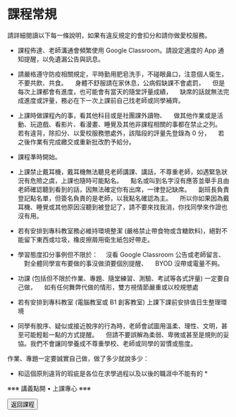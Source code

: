 
# 課程常規

請詳細閱讀以下每一條說明，如果有違反規定的會扣分和請你做愛校服務。

<!--* 課程全學期使用電腦，規劃全學期 BYOD (自帶電腦)，每次上課前一天請確保電池蓄電充足。如有問題請第一週上課提出。-->
* 課程佈達、老師溝通會頻繁使用 Google Classroom。請設定適度的 App 通知提醒，以免遺漏公告與訊息。

* 請嚴格遵守防疫相關規定，平時勤用肥皂洗手，不碰眼鼻口，注意個人衛生，不要共飲、共食。
  身體不舒服請在家休息，公病假缺課不會處罰，
  但是每次上課都會有進度，也可能會有當天的隨堂評量成績，
  缺席的話就無法完成進度或評量，務必在下一次上課前自己找老師或同學補齊。

* 上課時做課程內的事，看其他科目或是社團課外讀物、
  做其他作業或是活動、玩遊戲、看影片、看漫畫、睡覺及其他非課程相關的事都在禁止之列。
  若有違背，除扣分、以愛校服務懲處外，該階段的評量先登錄為 0 分，
  若之後作業有完成繳交或重新批改酌予給分。

* 課程準時開始。

* 上課禁止戴耳機，戴耳機無法聽見老師講課、講話，不尊重老師，如遇緊急狀況有危險之虞，上課也隨時可能點名。
  點名或叫到名字沒有應答並舉手且由老師確認聽到看到的話，因無法確定你有出席，一律登記缺席。
  副班長負責登記點名單，但簽名負責的是老師，以我點名確認為主。
  所以你如果因為戴耳機、睡覺或其他原因沒聽到被登記了，請不要來找我消，你找同學來作證也沒有用。
* 若有安排到專科教室務必維持環境整潔 (嚴格禁止帶食物或含糖飲料)，絕對不能留下東西或垃圾，橡皮擦屑用衛生紙包好帶走。

* 學習態度扣分事例但不限於：
  沒看 Google Classroom 公告或老師留言、
  對全體同學宣布要做的事沒做須要個別提醒、
  BYOD 沒帶或電量不夠。

* 功課 (包括但不限於作業、專題、隨堂練習、測驗、考試等各式評量) 一定要自己做，
  如有任何舞弊代做的情形，雙方視情節嚴重或以校規懲處

* 若有安排到專科教室 (電腦教室或 B1 創客教室) 上課下課前安排值日生整理環境

* 同學有脫序、疑似或接近脫序的行為時，老師會試圖用溫柔、理性、文明，甚至可能輕鬆一點的方式提醒。
  但請不要誤解為柔弱、卑微或甚至是規則的妥協。我們不會讓同學養成不尊重學校、老師或同學的習慣或態度。

作業、專題一定要誠實自己做，做了多少就說多少：
* 和這個原則違背的瑕疵是各位在求學過程以及以後的職涯中不能有的 *

※※※ 講義點開 • 上課專心 ※※※


<button onclick="history.back()">返回課程</button>

